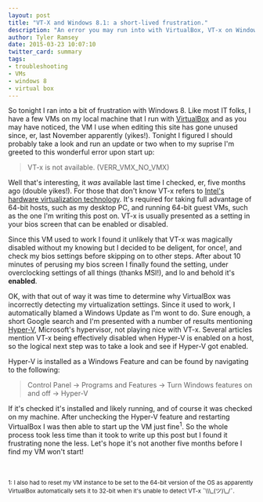 ```yaml
---
layout: post
title: "VT-X and Windows 8.1: a short-lived frustration."
description: "An error you may run into with VirtualBox, VT-x on Windows 8 and the way to fix it."
author: Tyler Ramsey
date: 2015-03-23 10:07:10
twitter_card: summary
tags:
- troubleshooting
- VMs
- windows 8
- virtual box
---
```


So tonight I ran into a bit of frustration with Windows 8. Like most IT folks, I have a few VMs on my local machine that I run with [VirtualBox](https://www.virtualbox.org/ "Virtual Box") and as you may have noticed, the VM I use when editing this site has gone unused since, er, last November apparently (yikes!). Tonight I figured I should probably take a look and run an update or two when to my suprise I'm greeted to this wonderful error upon start up:

>VT-x is not available. (VERR_VMX_NO_VMX)

<!--excerpt-->
<a name="start" />

Well that's interesting, it *was* available last time I checked, er, five months ago (double yikes!). For those that don't know VT-x refers to [Intel's hardware virtualization technology](http://en.wikipedia.org/wiki/X86_virtualization#Intel_virtualization_.28VT-x.29 "VT-x"). It's required for taking full advantage of 64-bit hosts, such as my desktop PC, and running 64-bit guest VMs, such as the one I'm writing this post on. VT-x is usually presented as a setting in your bios screen that can be enabled or disabled.

Since this VM used to work I found it unlikely that VT-x was magically disabled without my knowing but I decided to be deligent, for once!, and check my bios settings before skipping on to other steps. After about 10 minutes of perusing my bios screen I finally found the setting, under overclocking settings of all things (thanks MSI!), and lo and behold it's **enabled**.

OK, with that out of way it was time to determine why VirtualBox was incorrectly detecting my virtualization settings. Since it used to work, I automatically blamed a Windows Update as I'm wont to do. Sure enough, a short Google search and I'm presented with a number of results mentioning [Hyper-V](https://technet.microsoft.com/library/hh831531.aspx "Hyper-V"), Microsoft's hypervisor, not playing nice with VT-x. Several articles mention VT-x being effectively disabled when Hyper-V is enabled on a host, so the logical next step was to take a look and see if Hyper-V got enabled.

Hyper-V is installed as a Windows Feature and can be found by navigating to the following:

>Control Panel -> Programs and Features -> Turn Windows features on and off -> Hyper-V

If it's checked it's installed and likely running, and of course it was checked on my machine. After unchecking the Hyper-V feature and restarting VirtualBox I was then able to start up the VM just fine<sup>1</sup>. So the whole process took less time than it took to write up this post but I found it frustrating none the less. Let's hope it's not another five months before I find my VM won't start!

<br />
<br />
<sup>1: I also had to reset my VM instance to be set to the 64-bit version of the OS as apparently VirtualBox automatically sets it to 32-bit when it's unable to detect VT-x ¯\\\_(ツ)\_/¯.</sup>
